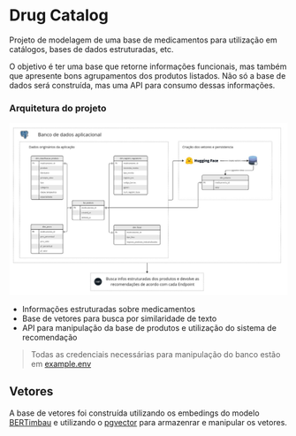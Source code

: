 # Drug Catalog
Projeto de modelagem de uma base de medicamentos para utilização em catálogos, bases de dados estruturadas, etc.

O objetivo é ter uma base que retorne informações funcionais, mas também que apresente bons agrupamentos dos produtos listados. Não só a base de dados será construída, mas uma API para consumo dessas informações.

### Arquitetura do projeto

![projeto](docs/[GitHub]%20Arch%20-%20catalogo%20de%20medicamentos.jpg)

- Informações estruturadas sobre medicamentos
- Base de vetores para busca por similaridade de texto
- API para manipulação da base de produtos e utilização do sistema de recomendação

> Todas as credenciais necessárias para manipulação do banco estão em [example.env](example.env)

## Vetores

A base de vetores foi construída utilizando os embedings do modelo [BERTimbau](https://huggingface.co/neuralmind/bert-base-portuguese-cased) e utilizando o [pgvector](https://github.com/pgvector/pgvector) para armazenrar e manipular os vetores.